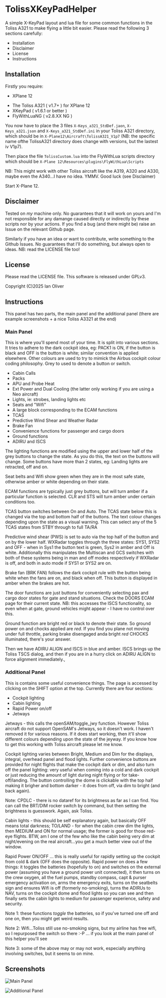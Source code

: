 # TolissXKeyPadHelper
A simple X-KeyPad layout and lua file for some common functions in the Toliss A321 to make flying a little bit easier. Please read the following 3 sections carefully:

   * Installation
   * Disclaimer
   * License
   * Instructions

## Installation

Firstly you require:
   * XPlane 12
   + The Toliss A321 ( v1.7+ ) for XPlane 12
   + XKeyPad ( v1.6.1 or better )
   + FlyWithLuaNG ( v2.8.XX NG )

You now have to place the 3 files `X-Keys_a321_StdDef.jaon`, `X-Keys_a321.json` and `X-Keys_a321_StdDef.ini`  in your Toliss A321 directory, which should be in `X-Plane12\Aircraft\TolissA321_V1p7`  (NB: the specific name ofthe TolissA321 directory does change with versions, but the lastest iv V1p7).

Then place the file `TolissCustom.lua` into the FlyWithLua scripts directory which should be `X-Plane 12\Resources\plugins\FlyWithLua\Scripts`

NB: This might work with other Toliss aircraft like the A319, A320 and A330, maybe even the A340...I have no idea. YMMV. Good luck (see Disclaimer)

Start X-Plane 12.

## Disclaimer

Tested on *my* machine only. No guarantees that it will work on yours and I'm not responsible for any damange caused directly or indirectly by these scripts nor by your actions. If you find a bug (and there might be) raise an Issue on the relevant Github page.

Similarly if you have an idea or want to contribute, write something to the Github Issues. No guarantees that I'll do something, but always open to ideas. NB: read the LICENSE file too!

## License

Please read the LICENSE file. This software is released under GPLv3.

Copyright (C)2025 Ian Oliver

## Instructions

This panel has two parts, the main panel and the additional panel (there are example screenshots + a nice Toliss A3321 at the end)

### Main Panel
This is where you'll spend most of your time. It is split into various sections. It tries to adhere to the dark cockpit idea, eg: PACK1 is ON, if the button is black and OFF is the button is white; similar convention is applied elsewhere. Other colours are used to try to mimick the Airbus cockpit colour coding philosophy. Grey to used to denote a button or switch.

   * Cabin Calls
   * Packs
   * APU and Probe Heat
   * Ext Power and Dual Cooling (the latter only working if you are using a Neo aircraft)
   * Lights, ie: strobes, landing lights etc
   * Seats and "Wifi"
   * A large block corresponding to the ECAM functions
   * TCAS
   * Predictive Wind Shear and Weather Radar
   * Brake Fan
   * Convenience functions for passenger and cargo doors
   * Ground functions
   * ADIRU and ISCS

The lighting functions are modified using the upper and lower half of the grey buttons to change the state. As you do this, the text on the buttons will change. Some buttons have more than 2 states, eg: Landing lights are retracted, off and on.

Seat belts and Wifi show green when they are in the most safe state, otherwise amber or white depending on their state.

ECAM functions are typically just grey buttons, but will turn amber if a particular function is selected. CLR and STS will turn amber under certain conditions too.

TCAS button switches between On and Auto. The TCAS state below this is changed via the top and bottom half of the buttons. The text colour changes depending upon the state as a visual warning. This can select any of the 5 TCAS states from STBY through to full TA/RA

Predictive wind shear (PWS) is set to auto via the top half of the button and on by the lower half. WXRadar toggles through the three states: SYS1, SYS2 and OFF - when in Sys1 the button text is green, Sys2 in amber and Off is white. Additionally this manipulates the Multiscan and GCS switches with both of these systems being in man and off modes respectively if WXRadar is off, and both in auto mode if SYS1 or SYS2 are on.

Brake fan (BRK FAN) follows the dark cockpit rule with the button being white when the fans are on, and black when off. This button is displayed in amber when the brakes are hot.

The door functions are just buttons for conveniently selecting pax and cargo door states for gate and stand situations. Check the DOORS ECAM page for their current state. NB: this accesses the ISCS functionality, so even when at gate, ground vehicles might appear - I have no control over this.

Ground function are bright red or black to denote their state. So ground power on and chocks applied are *red*. If you find  you plane not moving under full throttle, parking brake disengaged anda bright *red* CHOCKS illuminated, there's your answer.

Then we have ADIRU ALIGN and ISCS in blue and amber. ISCS brings up the Toliss TSCS dialog, and then if you are in a hurry click on ADIRU ALIGN to force alignment immediately.,

### Additional Panel
This is contains some useful convenience things. The page is accessed by clicking on the SHIFT option at the top. Currently there are four sections:

   * Cockpit lighting
   * Cabin lighting
   * Rapid Power on/off
   * Jetways

Jetways - this calls the openSAM/toggle_jwy function. However Toliss aircraft do not support OpenSAM's Jetways, so it doesn't work. I haven't removed it for various reasons. If it does start working, then it'll show different colours depending upon the state of the jeyway. If you know how to get this working with Toliss aircraft please let me know.

Cockpit lighting varies between Bright, Medium and Dim for the displays, integral, overhead panel and flood lights. Further convenience buttons are provided for night flights that make the cockpit dark or dim, and also turn off the panel lighting: very useful when coming into a cold and dark cockpit or just reducing the amount of light during night flying or for take-off/landing. The button controlling the dome is clickable with the top half making it brigher and bottom darker - it does from off, via dim to bright (and back again).

Note: CPDLC - there is no dataref for its brightness as far as I can find. You can call the BRT/DIM rocker switch by command, but then setting the brightness is guesswork. Again, ask Toliss.

Cabin lights - this should be self explanatory again, but basically OFF means total darkness; TO/LAND - for when the cabin crew dim the lights, then MEDIUM and ON for normal usage; the former is good for those red-eye flights. BTW, am I one of the few who like the cabin being very dim at night/evening on the real aircraft...you get a much better view out of the window.

Rapid Power ON/OFF ... this is really useful for rapidly setting up the cockpit from cold & dark (OFF does the opposite). Rapid power on does a few things: it toggles the batteries (hopefully to on) and switches on the external power (assuming you have a ground power unit connected), it then turns on the crew oxygen, all the fuel pumps, standby compass, capt & purser emergency activation on, arms the emergency exits, turns on the seatbelts sign and ensures Wifi is off (formerly no-smoking), turns the ADIRUs to NAV, turns on the cockpit dome and flood lights so you can see and then finally sets the cabin lights to medium for passenger experience, safety and security. 

Note 1: these functions *toggle* the batteries, so if you've turned one off and one on, then you might get weird results.

Note 2: Wifi...Toliss still use no-smoking signs, but my airline has free wifi, so I repurposed the switch so there :-P ... if you look at the main panel of this helper you'll see

Note 3: some of the above may or may not work, especially anything involving switches, but it seems to on mine.

## Screenshots

![Main Panel]([http://url/to/img.png](https://raw.githubusercontent.com/iolivergithub/TolissXKeyPadHelper/refs/heads/main/mainpanel.png))

![Additional Panel]([http://url/to/img.png](https://raw.githubusercontent.com/iolivergithub/TolissXKeyPadHelper/refs/heads/main/additionalpanel.png))
